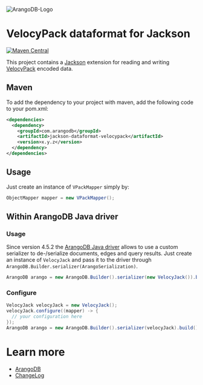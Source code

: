 ![ArangoDB-Logo](https://www.arangodb.com/docs/assets/arangodb_logo_2016_inverted.png)

# VelocyPack dataformat for Jackson

[![Maven Central](https://maven-badges.herokuapp.com/maven-central/com.arangodb/jackson-dataformat-velocypack/badge.svg)](https://maven-badges.herokuapp.com/maven-central/com.arangodb/jackson-dataformat-velocypack)

This project contains a [Jackson](https://github.com/FasterXML/jackson) extension for reading and writing [VelocyPack](https://github.com/arangodb/velocypack) encoded data.

## Maven

To add the dependency to your project with maven, add the following code to your pom.xml:

```XML
<dependencies>
  <dependency>
    <groupId>com.arangodb</groupId>
    <artifactId>jackson-dataformat-velocypack</artifactId>
    <version>x.y.z</version>
  </dependency>
</dependencies>
```

## Usage

Just create an instance of `VPackMapper` simply by:

```java
ObjectMapper mapper = new VPackMapper();
```

## Within ArangoDB Java driver

### Usage

Since version 4.5.2 the [ArangoDB Java driver](https://github.com/arangodb/arangodb-java-driver) allows to use a custom serializer to de-/serialize documents, edges and query results. Just create an instance of `VelocyJack` and pass it to the driver through `ArangoDB.Builder.serializer(ArangoSerialization)`.

```java
ArangoDB arango = new ArangoDB.Builder().serializer(new VelocyJack()).build();
```

### Configure

```java
VelocyJack velocyJack = new VelocyJack();
velocyJack.configure((mapper) -> {
  // your configuration here
});
ArangoDB arango = new ArangoDB.Builder().serializer(velocyJack).build();
```

# Learn more

- [ArangoDB](https://www.arangodb.com/)
- [ChangeLog](ChangeLog.md)
